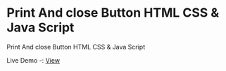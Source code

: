 # Print And close Button HTML CSS & Java Script
Print And close Button HTML CSS & Java Script

  Live Demo -: <a href="https://rajaahirwarofficial.github.io/Print-and-close-Button-HTML-CSS-Java-Script/" target="_blank">View</a>
